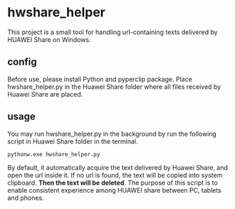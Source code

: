 # hwshare_helper
This project is a small tool for handling url-containing texts delivered by HUAWEI Share on Windows.

## config
Before use, please install Python and pyperclip package. Place hwshare_helper.py in the Huawei Share folder where all files received by Huawei Share are placed.

## usage
You may run hwshare_helper.py in the background by run the following script in Huawei Share folder in the terminal.
```
pythonw.exe hwshare_helper.py
```
By default, it automatically acquire the text delivered by Huawei Share, and open the url inside it. If no url is found, the text will be copied into system clipboard. **Then the text will be deleted**. The purpose of this script is to enable consistent experience among HUAWEI share between PC, tablets and phones.
